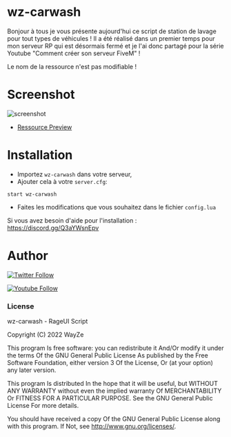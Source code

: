 # wz-carwash

Bonjour à tous je vous présente aujourd'hui ce script de station de lavage pour tout types de véhicules ! Il a été réalisé dans un premier temps pour mon serveur RP qui est désormais fermé et je l'ai donc partagé pour la série Youtube "Comment créer son serveur FiveM" !

Le nom de la ressource n'est pas modifiable !

# Screenshot

![screenshot](Soon)
 - [Ressource Preview](Soon) 


# Installation
- Importez `wz-carwash` dans votre serveur,
- Ajouter cela à votre `server.cfg`:

```
start wz-carwash
```
- Faites les modifications que vous souhaitez dans le fichier `config.lua`

Si vous avez besoin d'aide pour l'installation : https://discord.gg/Q3aYWsnEpv

# Author 

[![Twitter Follow](https://img.shields.io/twitter/follow/WayZeTV?color=1DA1F2&logo=twitter&style=for-the-badge)](https://twitter.com/WayZeTV)

[![Youtube Follow](https://img.shields.io/youtube/channel/subscribers/UCwrVESX4HcDwRnXZagsGV1Q?label=s%27abonner&style=for-the-badge)](https://www.youtube.com/channel/UCwrVESX4HcDwRnXZagsGV1Q/subscribe)

### License
wz-carwash - RageUI Script

Copyright (C) 2022 WayZe

This program Is free software: you can redistribute it And/Or modify it under the terms Of the GNU General Public License As published by the Free Software Foundation, either version 3 Of the License, Or (at your option) any later version.

This program Is distributed In the hope that it will be useful, but WITHOUT ANY WARRANTY without even the implied warranty Of MERCHANTABILITY Or FITNESS FOR A PARTICULAR PURPOSE. See the GNU General Public License For more details.

You should have received a copy Of the GNU General Public License along with this program. If Not, see http://www.gnu.org/licenses/.
